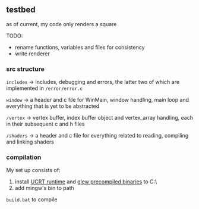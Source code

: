 ## testbed

as of current, my code only renders a square

TODO:
- rename functions, variables and files for consistency
- write renderer

### src structure
`includes` -> includes, debugging and errors, the latter two of which are implemented in `/error/error.c`

`window` -> a header and c file for WinMain, window handling, main loop and everything that is yet to be abstracted

`/vertex` -> vertex buffer, index buffer object and vertex_array handling, each in their subsequent c and h files

`/shaders` -> a header and c file for everything related to reading, compiling and linking shaders

### compilation
My set up consists of:
1. install [UCRT runtime](https://winlibs.com/) and [glew precompiled binaries](https://glew.sourceforge.net/) to C:\
2. add mingw's bin to path

`build.bat` to compile